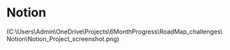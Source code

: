 # Notion
(C:\Users\Admin\OneDrive\Projects\6MonthProgress\RoadMap_challenges\Notion\Notion_Project_screenshot.png)
